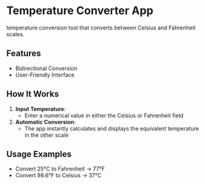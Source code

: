 # Temperature Converter App


temperature conversion tool that converts between Celsius and Fahrenheit scales.

## Features

- Bidirectional Conversion 
- User-Friendly Interface

## How It Works

1. **Input Temperature**:
   - Enter a numerical value in either the Celsius or Fahrenheit field
2. **Automatic Conversion**:
   - The app instantly calculates and displays the equivalent temperature in the other scale

## Usage Examples

- Convert 25°C to Fahrenheit → 77°F
- Convert 98.6°F to Celsius → 37°C

